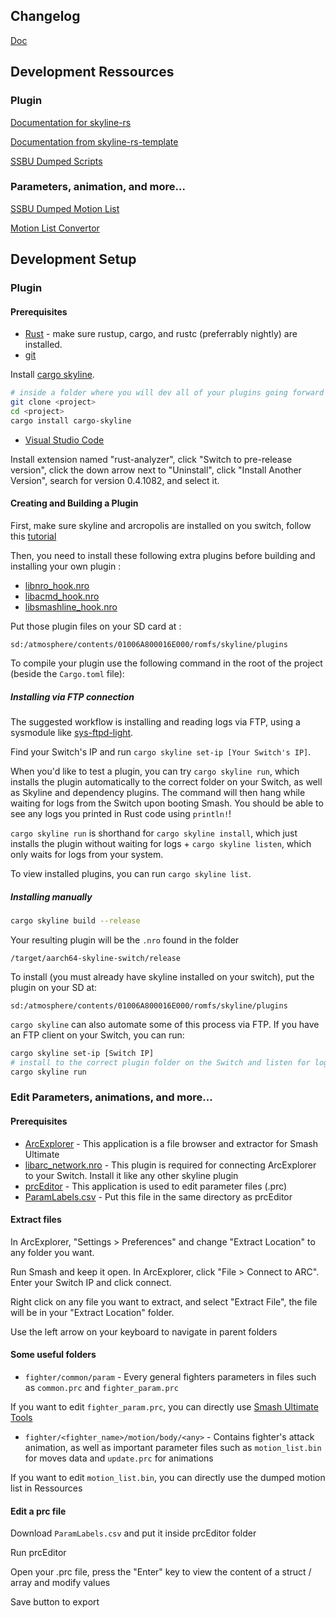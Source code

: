 ## Changelog

[Doc](https://docs.google.com/document/d/1Whdhejekuf2kosSxJcyl7eSTQ6tFqyiRZuqPIGk3i-4/edit?usp=sharing)

## Development Ressources

### Plugin

[Documentation for skyline-rs](https://ultimate-research.github.io/skyline-rs-template/doc/skyline/index.html)

[Documentation from skyline-rs-template](https://github.com/ultimate-research/skyline-rs-template)

[SSBU Dumped Scripts](https://github.com/WuBoytH/SSBU-Dumped-Scripts/tree/ef9fcebd7e66dc53fa6a6f034e38e8ceb469342a)

### Parameters, animation, and more...

[SSBU Dumped Motion List](https://github.com/WuBoytH/SSBU-Dumped-Motion-Lists/tree/main)

[Motion List Convertor](https://github.com/ultimate-research/motion_lib/releases)

## Development Setup

### Plugin 

#### Prerequisites

* [Rust](https://www.rust-lang.org/install.html) - make sure rustup, cargo, and rustc (preferrably nightly) are installed.
* [git](https://git-scm.com/book/en/v2/Getting-Started-Installing-Git)

Install [cargo skyline](https://github.com/jam1garner/cargo-skyline).
```bash
# inside a folder where you will dev all of your plugins going forward
git clone <project>
cd <project>
cargo install cargo-skyline
```

* [Visual Studio Code](https://code.visualstudio.com)

Install extension named "rust-analyzer", click "Switch to pre-release version", click the down arrow next to "Uninstall", click "Install Another Version", search for version 0.4.1082, and select it.

#### Creating and Building a Plugin

First, make sure skyline and arcropolis are installed on you switch, follow this [tutorial](https://gamebanana.com/tuts/12827#H2_6)

Then, you need to install these following extra plugins before building and installing your own plugin :
* [libnro_hook.nro](https://github.com/ultimate-research/nro-hook-plugin/releases)
* [libacmd_hook.nro](https://github.com/ultimate-research/acmd_hook/releases)
* [libsmashline_hook.nro](https://github.com/blu-dev/smashline_hook/releases)

Put those plugin files on your SD card at :
```
sd:/atmosphere/contents/01006A800016E000/romfs/skyline/plugins
```

To compile your plugin use the following command in the root of the project (beside the `Cargo.toml` file):

##### Installing via FTP connection

The suggested workflow is installing and reading logs via FTP, using a sysmodule like [sys-ftpd-light](https://github.com/cathery/sys-ftpd-light/releases).

Find your Switch's IP and run `cargo skyline set-ip [Your Switch's IP]`.

When you'd like to test a plugin, you can try `cargo skyline run`, which installs the plugin automatically to the correct folder on your Switch, as well as Skyline and dependency plugins. The command will then hang while waiting for logs from the Switch upon booting Smash. You should be able to see any logs you printed in Rust code using `println!`!

`cargo skyline run` is shorthand for `cargo skyline install`, which just installs the plugin without waiting for logs + `cargo skyline listen`, which only waits for logs from your system.

To view installed plugins, you can run `cargo skyline list`.

##### Installing manually
 ```sh
 cargo skyline build --release
  ```
 Your resulting plugin will be the `.nro` found in the folder
```
/target/aarch64-skyline-switch/release
```
To install (you must already have skyline installed on your switch), put the plugin on your SD at:
```
sd:/atmosphere/contents/01006A800016E000/romfs/skyline/plugins
```

`cargo skyline` can also automate some of this process via FTP. If you have an FTP client on your Switch, you can run:
```sh
cargo skyline set-ip [Switch IP]
# install to the correct plugin folder on the Switch and listen for logs
cargo skyline run 
```

### Edit Parameters, animations, and more...

#### Prerequisites

* [ArcExplorer](https://github.com/ScanMountGoat/ArcExplorer/releases) - This application is a file browser and extractor for Smash Ultimate
* [libarc_network.nro](https://github.com/jam1garner/arc-network/releases/tag/master) - This plugin is required for connecting ArcExplorer to your Switch. Install it like any other skyline plugin
* [prcEditor](https://github.com/benhall-7/paracobNET/releases/download/1.9/Release.zip) - This application is used to edit parameter files (.prc)
* [ParamLabels.csv](https://github.com/ultimate-research/param-labels/blob/master/ParamLabels.csv) - Put this file in the same directory as prcEditor

#### Extract files

In ArcExplorer, "Settings > Preferences" and change "Extract Location" to any folder you want.

Run Smash and keep it open. In ArcExplorer, click "File > Connect to ARC". Enter your Switch IP and click connect.

Right click on any file you want to extract, and select "Extract File", the file will be in your "Extract Location" folder.

Use the left arrow on your keyboard to navigate in parent folders

#### Some useful folders

* `fighter/common/param` - Every general fighters parameters in files such as `common.prc` and `fighter_param.prc`

If you want to edit `fighter_param.prc`, you can directly use [Smash Ultimate Tools](https://smashultimatetools.com/)

* `fighter/<fighter_name>/motion/body/<any>` - Contains fighter's attack animation, as well as important parameter files such as `motion_list.bin` for moves data and `update.prc` for animations

If you want to edit `motion_list.bin`, you can directly use the dumped motion list in Ressources

#### Edit a prc file

Download `ParamLabels.csv` and put it inside prcEditor folder

Run prcEditor

Open your .prc file, press the "Enter" key to view the content of a struct / array and modify values

Save button to export
